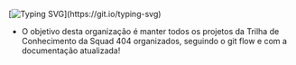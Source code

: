 [![Typing SVG](https://readme-typing-svg.herokuapp.com/?color=15232B&size=30&center=true&vCenter=true&width=1000&lines=💻+Seja+bem-vindo(a)+a+Trilha+de+conhecimento+da+Squad_404!)](https://git.io/typing-svg)


- O objetivo desta organização é manter todos os projetos da Trilha de Conhecimento da Squad 404 organizados, seguindo o git flow e com a documentação atualizada!



